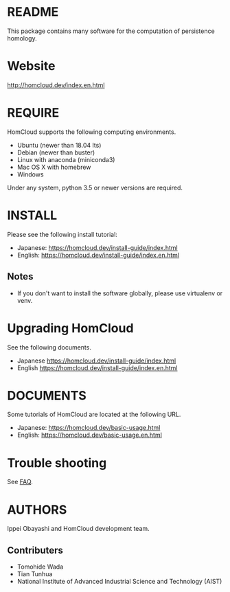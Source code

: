 # README

This package contains many software for the computation of persistence homology.

# Website

<http://homcloud.dev/index.en.html>

# REQUIRE

HomCloud supports the following computing environments.

* Ubuntu (newer than 18.04 lts)
* Debian (newer than buster)
* Linux with anaconda (miniconda3)
* Mac OS X with homebrew
* Windows

Under any system, python 3.5 or newer versions are required.

# INSTALL

Please see the following install tutorial:

* Japanese: <https://homcloud.dev/install-guide/index.html>
* English: <https://homcloud.dev/install-guide/index.en.html>

## Notes

* If you don't want to install the software globally, please use virtualenv or venv.

# Upgrading HomCloud

See the following documents.

* Japanese <https://homcloud.dev/install-guide/index.html>
* English <https://homcloud.dev/install-guide/index.en.html>

# DOCUMENTS

Some tutorials of HomCloud are located at the following URL.
* Japanese: <https://homcloud.dev/basic-usage.html>
* English: <https://homcloud.dev/basic-usage.en.html>

# Trouble shooting

See [FAQ](https://homcloud.dev/faq.html).

# AUTHORS

Ippei Obayashi and HomCloud development team.

## Contributers

* Tomohide Wada
* Tian Tunhua
* National Institute of Advanced Industrial Science and Technology (AIST)


